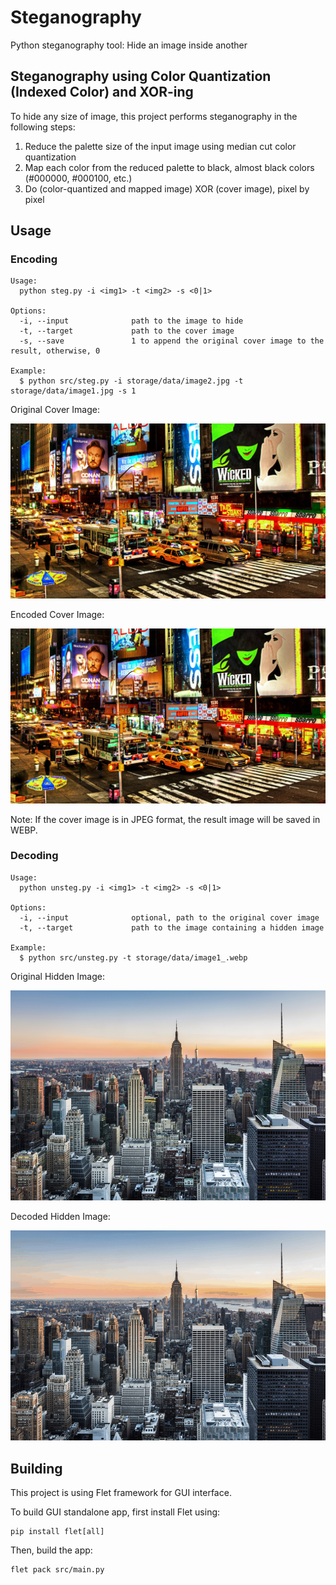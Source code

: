 # Steganography
Python steganography tool: Hide an image inside another

## Steganography using Color Quantization (Indexed Color) and XOR-ing

To hide any size of image, this project performs steganography in the following steps:
1. Reduce the palette size of the input image using median cut color quantization
2. Map each color from the reduced palette to black, almost black colors (#000000, #000100, etc.)
3. Do (color-quantized and mapped image) XOR (cover image), pixel by pixel

## Usage

### Encoding
```
Usage:
  python steg.py -i <img1> -t <img2> -s <0|1>

Options:
  -i, --input              path to the image to hide
  -t, --target             path to the cover image
  -s, --save               1 to append the original cover image to the result, otherwise, 0

Example:
  $ python src/steg.py -i storage/data/image2.jpg -t storage/data/image1.jpg -s 1
```

Original Cover Image:

![original_cover](./storage/data/image1.jpg)

Encoded Cover Image:

![encoded_cover](./storage/data/image1_.webp)

Note: If the cover image is in JPEG format, the result image will be saved in WEBP.

### Decoding
```
Usage:
  python unsteg.py -i <img1> -t <img2> -s <0|1>

Options:
  -i, --input              optional, path to the original cover image
  -t, --target             path to the image containing a hidden image

Example:
  $ python src/unsteg.py -t storage/data/image1_.webp
```

Original Hidden Image:

![original_hidden](./storage/data/image2.jpg)

Decoded Hidden Image:

![decoded_hidden](./storage/data/decoded.png)

## Building
This project is using Flet framework for GUI interface.

To build GUI standalone app, first install Flet using:
```
pip install flet[all]
```

Then, build the app:
```
flet pack src/main.py
```
